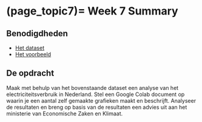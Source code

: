 (page_topic7)=
Week 7 Summary
=======================

## Benodigdheden
- [Het dataset](https://github.com/Remi-ui/python_tb/releases/download/Electricity_dataset/Electricity.zip)
- [Het voorbeeld](https://colab.research.google.com/github/Remi-ui/python_tb/blob/main/energy_netherlands.ipynb)

## De opdracht
Maak met behulp van het bovenstaande dataset een analyse van het electriciteitsverbruik in Nederland. Stel een Google Colab document op waarin je een aantal zelf gemaakte grafieken maakt en beschrijft. Analyseer de resultaten en breng op basis van de resultaten een advies uit aan het ministerie van Economische Zaken en Klimaat.

